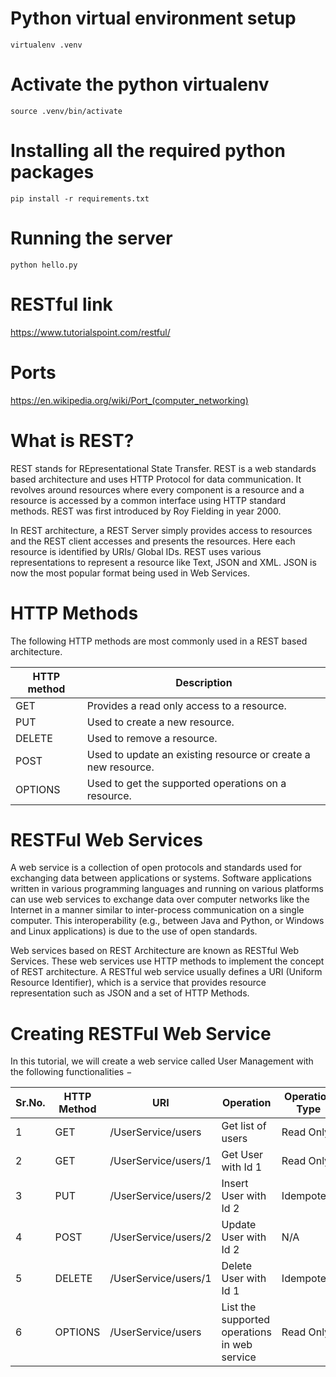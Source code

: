 # Python virtual environment setup
`virtualenv .venv`
# Activate the python virtualenv
`source .venv/bin/activate`
# Installing all the required python packages
`pip install -r requirements.txt`
# Running the server
`python hello.py`
# RESTful link
https://www.tutorialspoint.com/restful/
# Ports
https://en.wikipedia.org/wiki/Port_(computer_networking)

# What is REST?
REST stands for REpresentational State Transfer. REST is a web standards based architecture and uses HTTP Protocol for data communication. It revolves around resources where every component is a resource and a resource is accessed by a common interface using HTTP standard methods. REST was first introduced by Roy Fielding in year 2000.

In REST architecture, a REST Server simply provides access to resources and the REST client accesses and presents the resources. Here each resource is identified by URIs/ Global IDs. REST uses various representations to represent a resource like Text, JSON and XML. JSON is now the most popular format being used in Web Services.

# HTTP Methods
The following HTTP methods are most commonly used in a REST based architecture.


|HTTP method| Description|
|-----------|------------|
|GET | Provides a read only access to a resource.|
|PUT | Used to create a new resource.|
|DELETE | Used to remove a resource.|
|POST | Used to update an existing resource or create a new resource.|
|OPTIONS | Used to get the supported operations on a resource.|

# RESTFul Web Services
A web service is a collection of open protocols and standards used for exchanging data between applications or systems. Software applications written in various programming languages and running on various platforms can use web services to exchange data over computer networks like the Internet in a manner similar to inter-process communication on a single computer. This interoperability (e.g., between Java and Python, or Windows and Linux applications) is due to the use of open standards.

Web services based on REST Architecture are known as RESTful Web Services. These web services use HTTP methods to implement the concept of REST architecture. A RESTful web service usually defines a URI (Uniform Resource Identifier), which is a service that provides resource representation such as JSON and a set of HTTP Methods.

# Creating RESTFul Web Service
In this tutorial, we will create a web service called User Management with the following functionalities −

|Sr.No.|	HTTP Method|	URI|	Operation	|Operation Type|
|------|-------------|-----|------------|---------------|
|1|	GET	|/UserService/users	|Get list of users	|Read Only|
|2|	GET	|/UserService/users/1|	Get User with Id 1	|Read Only|
|3|	PUT	|/UserService/users/2|	Insert User with Id 2	|Idempotent|
|4|	POST|	/UserService/users/2|	Update User with Id 2	|N/A|
|5|	DELETE|	/UserService/users/1|	Delete User with Id 1	|Idempotent|
|6|	OPTIONS|	/UserService/users|	List the supported operations in web service	|Read Only|
